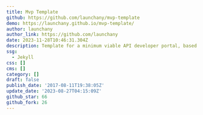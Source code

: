 ```yaml
---
title: Mvp Template
github: https://github.com/launchany/mvp-template
demo: https://launchany.github.io/mvp-template/
author: launchany
author_link: https://github.com/launchany
date: 2023-11-28T10:46:31.304Z
description: Template for a minimum viable API developer portal, based in Jekyll
ssg:
  - Jekyll
css: []
cms: []
category: []
draft: false
publish_date: '2017-08-11T19:38:05Z'
update_date: '2023-08-27T04:15:09Z'
github_star: 66
github_fork: 26
---
```

